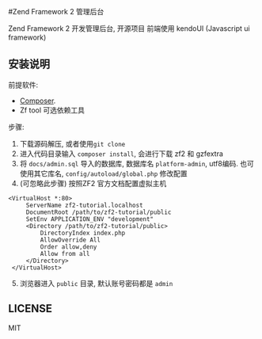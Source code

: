 #Zend Framework 2 管理后台

Zend Framework 2 开发管理后台, 开源项目
前端使用 kendoUI (Javascript ui framework)

## 安装说明

前提软件:
- [Composer](https://getcomposer.org/).
- Zf tool 可选依赖工具

步骤:

1. 下载源码解压, 或者使用`git clone`
2. 进入代码目录输入 `composer install`, 会进行下载 zf2 和 gzfextra
3. 将 `docs/admin.sql` 导入的数据库, 数据库名 `platform-admin`, utf8编码.
  也可使用其它库名, `config/autoload/global.php` 修改配置
4. (可忽略此步骤) 按照ZF2 官方文档配置虚拟主机
```
<VirtualHost *:80>
     ServerName zf2-tutorial.localhost
     DocumentRoot /path/to/zf2-tutorial/public
     SetEnv APPLICATION_ENV "development"
     <Directory /path/to/zf2-tutorial/public>
         DirectoryIndex index.php
         AllowOverride All
         Order allow,deny
         Allow from all
     </Directory>
 </VirtualHost>
```
5. 浏览器进入 `public` 目录, 默认账号密码都是 `admin`

## LICENSE
MIT




